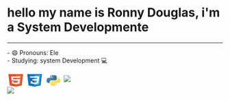 <h1> hello my name is Ronny Douglas, i'm a System Developmente </h1>
<hr>
- 😄 Pronouns: Ele <br>
- Studying: system Development 💻

<br>
<div style="display: inline_block"><br>
  <img align="center" alt="Rafa-HTML" height="30" width="40" src="https://raw.githubusercontent.com/devicons/devicon/master/icons/html5/html5-original.svg">
  <img align="center" alt="Rafa-CSS" height="30" width="40" src="https://raw.githubusercontent.com/devicons/devicon/master/icons/css3/css3-original.svg">
  <img align="center" alt="Rafa-Python" height="30" width="40" src="https://raw.githubusercontent.com/devicons/devicon/master/icons/python/python-original.svg">
 <img src="https://cdn.jsdelivr.net/gh/devicons/devicon@latest/icons/java/java-original.svg" />
 <br>
 <div>
    <a href="https://www.instagram.com/ronnydouglas021/" target="_blank"><img src="https://img.shields.io/badge/-Instagram-%23E4405F?style=for-the-badge&logo=instagram&logoColor=white" target="_blank"></a>


  </div>


